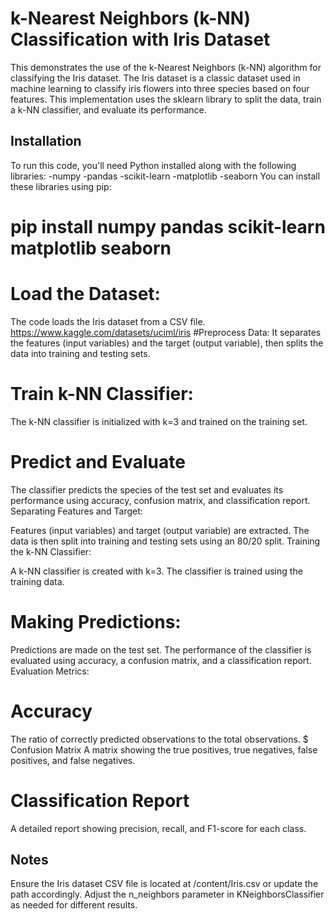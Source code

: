 # k-Nearest Neighbors (k-NN) Classification with Iris Dataset
This  demonstrates the use of the k-Nearest Neighbors (k-NN) algorithm for classifying the Iris dataset. 
The Iris dataset is a classic dataset used in machine learning to classify iris flowers into three species based on four features. 
This implementation uses the sklearn library to split the data, train a k-NN classifier, and evaluate its performance.

##  Installation
To run this code, you'll need Python installed along with the following libraries:
-numpy
-pandas
-scikit-learn
-matplotlib
-seaborn
You can install these libraries using pip:
# pip install numpy pandas scikit-learn matplotlib seaborn
# Load the Dataset: 
The code loads the Iris dataset from a CSV file.
https://www.kaggle.com/datasets/uciml/iris
#Preprocess Data: 
It separates the features (input variables) and the target (output variable), then splits the data into training and testing sets.
# Train k-NN Classifier: 
The k-NN classifier is initialized with 
k=3 and trained on the training set.
# Predict and Evaluate
The classifier predicts the species of the test set and evaluates its performance using accuracy, confusion matrix, and classification report.
Separating Features and Target:

Features (input variables) and target (output variable) are extracted. The data is then split into training and testing sets using an 80/20 split.
Training the k-NN Classifier:

A k-NN classifier is created with
k=3. The classifier is trained using the training data.
# Making Predictions:
Predictions are made on the test set. The performance of the classifier is evaluated using accuracy, a confusion matrix, and a classification report.
Evaluation Metrics:
# Accuracy
The ratio of correctly predicted observations to the total observations.
$ Confusion Matrix 
A matrix showing the true positives, true negatives, false positives, and false negatives.
# Classification Report
A detailed report showing precision, recall, and F1-score for each class.
## Notes
Ensure the Iris dataset CSV file is located at /content/Iris.csv or update the path accordingly.
Adjust the n_neighbors parameter in KNeighborsClassifier as needed for different results.
